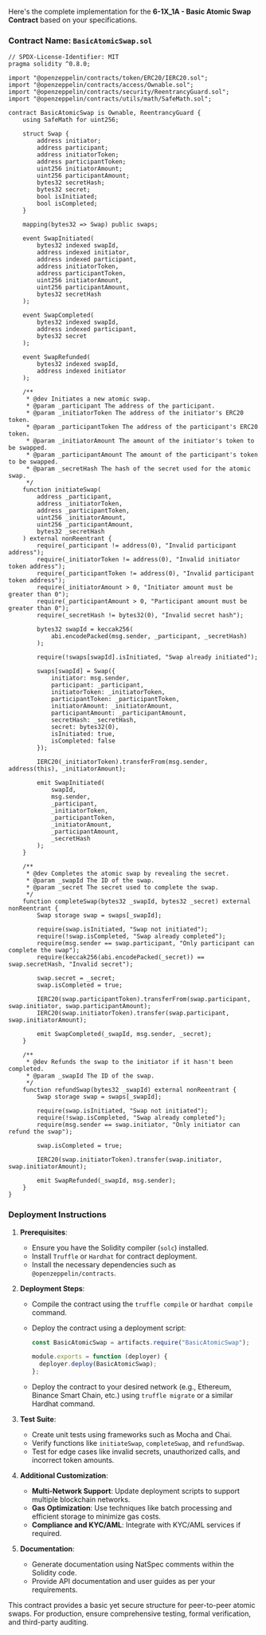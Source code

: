 Here's the complete implementation for the **6-1X_1A - Basic Atomic Swap Contract** based on your specifications.

### Contract Name: `BasicAtomicSwap.sol`

```solidity
// SPDX-License-Identifier: MIT
pragma solidity ^0.8.0;

import "@openzeppelin/contracts/token/ERC20/IERC20.sol";
import "@openzeppelin/contracts/access/Ownable.sol";
import "@openzeppelin/contracts/security/ReentrancyGuard.sol";
import "@openzeppelin/contracts/utils/math/SafeMath.sol";

contract BasicAtomicSwap is Ownable, ReentrancyGuard {
    using SafeMath for uint256;

    struct Swap {
        address initiator;
        address participant;
        address initiatorToken;
        address participantToken;
        uint256 initiatorAmount;
        uint256 participantAmount;
        bytes32 secretHash;
        bytes32 secret;
        bool isInitiated;
        bool isCompleted;
    }

    mapping(bytes32 => Swap) public swaps;

    event SwapInitiated(
        bytes32 indexed swapId,
        address indexed initiator,
        address indexed participant,
        address initiatorToken,
        address participantToken,
        uint256 initiatorAmount,
        uint256 participantAmount,
        bytes32 secretHash
    );

    event SwapCompleted(
        bytes32 indexed swapId,
        address indexed participant,
        bytes32 secret
    );

    event SwapRefunded(
        bytes32 indexed swapId,
        address indexed initiator
    );

    /**
     * @dev Initiates a new atomic swap.
     * @param _participant The address of the participant.
     * @param _initiatorToken The address of the initiator's ERC20 token.
     * @param _participantToken The address of the participant's ERC20 token.
     * @param _initiatorAmount The amount of the initiator's token to be swapped.
     * @param _participantAmount The amount of the participant's token to be swapped.
     * @param _secretHash The hash of the secret used for the atomic swap.
     */
    function initiateSwap(
        address _participant,
        address _initiatorToken,
        address _participantToken,
        uint256 _initiatorAmount,
        uint256 _participantAmount,
        bytes32 _secretHash
    ) external nonReentrant {
        require(_participant != address(0), "Invalid participant address");
        require(_initiatorToken != address(0), "Invalid initiator token address");
        require(_participantToken != address(0), "Invalid participant token address");
        require(_initiatorAmount > 0, "Initiator amount must be greater than 0");
        require(_participantAmount > 0, "Participant amount must be greater than 0");
        require(_secretHash != bytes32(0), "Invalid secret hash");

        bytes32 swapId = keccak256(
            abi.encodePacked(msg.sender, _participant, _secretHash)
        );

        require(!swaps[swapId].isInitiated, "Swap already initiated");

        swaps[swapId] = Swap({
            initiator: msg.sender,
            participant: _participant,
            initiatorToken: _initiatorToken,
            participantToken: _participantToken,
            initiatorAmount: _initiatorAmount,
            participantAmount: _participantAmount,
            secretHash: _secretHash,
            secret: bytes32(0),
            isInitiated: true,
            isCompleted: false
        });

        IERC20(_initiatorToken).transferFrom(msg.sender, address(this), _initiatorAmount);

        emit SwapInitiated(
            swapId,
            msg.sender,
            _participant,
            _initiatorToken,
            _participantToken,
            _initiatorAmount,
            _participantAmount,
            _secretHash
        );
    }

    /**
     * @dev Completes the atomic swap by revealing the secret.
     * @param _swapId The ID of the swap.
     * @param _secret The secret used to complete the swap.
     */
    function completeSwap(bytes32 _swapId, bytes32 _secret) external nonReentrant {
        Swap storage swap = swaps[_swapId];

        require(swap.isInitiated, "Swap not initiated");
        require(!swap.isCompleted, "Swap already completed");
        require(msg.sender == swap.participant, "Only participant can complete the swap");
        require(keccak256(abi.encodePacked(_secret)) == swap.secretHash, "Invalid secret");

        swap.secret = _secret;
        swap.isCompleted = true;

        IERC20(swap.participantToken).transferFrom(swap.participant, swap.initiator, swap.participantAmount);
        IERC20(swap.initiatorToken).transfer(swap.participant, swap.initiatorAmount);

        emit SwapCompleted(_swapId, msg.sender, _secret);
    }

    /**
     * @dev Refunds the swap to the initiator if it hasn't been completed.
     * @param _swapId The ID of the swap.
     */
    function refundSwap(bytes32 _swapId) external nonReentrant {
        Swap storage swap = swaps[_swapId];

        require(swap.isInitiated, "Swap not initiated");
        require(!swap.isCompleted, "Swap already completed");
        require(msg.sender == swap.initiator, "Only initiator can refund the swap");

        swap.isCompleted = true;

        IERC20(swap.initiatorToken).transfer(swap.initiator, swap.initiatorAmount);

        emit SwapRefunded(_swapId, msg.sender);
    }
}
```

### Deployment Instructions

1. **Prerequisites**:
   - Ensure you have the Solidity compiler (`solc`) installed.
   - Install `Truffle` or `Hardhat` for contract deployment.
   - Install the necessary dependencies such as `@openzeppelin/contracts`.

2. **Deployment Steps**:
   - Compile the contract using the `truffle compile` or `hardhat compile` command.
   - Deploy the contract using a deployment script:
   
     ```javascript
     const BasicAtomicSwap = artifacts.require("BasicAtomicSwap");

     module.exports = function (deployer) {
       deployer.deploy(BasicAtomicSwap);
     };
     ```

   - Deploy the contract to your desired network (e.g., Ethereum, Binance Smart Chain, etc.) using `truffle migrate` or a similar Hardhat command.

3. **Test Suite**:
   - Create unit tests using frameworks such as Mocha and Chai. 
   - Verify functions like `initiateSwap`, `completeSwap`, and `refundSwap`.
   - Test for edge cases like invalid secrets, unauthorized calls, and incorrect token amounts.

4. **Additional Customization**:
   - **Multi-Network Support**: Update deployment scripts to support multiple blockchain networks.
   - **Gas Optimization**: Use techniques like batch processing and efficient storage to minimize gas costs.
   - **Compliance and KYC/AML**: Integrate with KYC/AML services if required.

5. **Documentation**:
   - Generate documentation using NatSpec comments within the Solidity code.
   - Provide API documentation and user guides as per your requirements.

This contract provides a basic yet secure structure for peer-to-peer atomic swaps. For production, ensure comprehensive testing, formal verification, and third-party auditing.